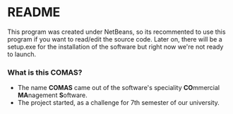 # README #

This program was created under NetBeans, so its recommented to use this program if you want to read/edit the source code.
Later on, there will be a setup.exe for the installation of the software but right now we're not ready to launch.

### What is this COMAS? ###

* The name **COMAS** came out of the software's speciality **CO**mmercial **MA**nagement **S**oftware.
* The project started, as a challenge for 7th semester of our university.
